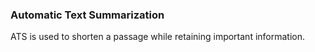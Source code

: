 ### Automatic Text Summarization

ATS is used to shorten a passage while retaining important information. 

